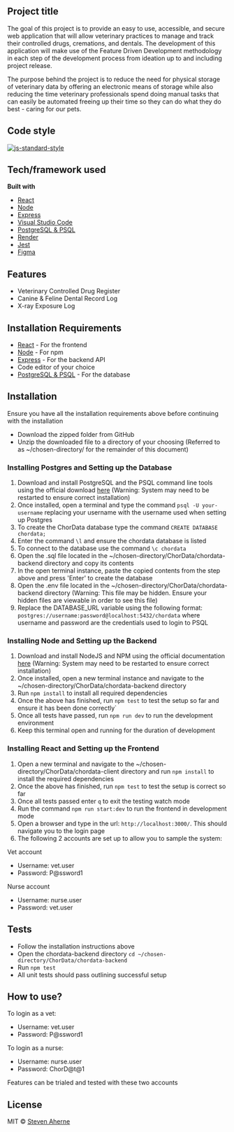 ## Project title

The goal of this project is to provide an easy to use, accessible, and secure web application that will allow veterinary practices to manage and track their controlled drugs, cremations, and dentals. The development of this application will make use of the Feature Driven Development methodology in each step of the development process from ideation up to and including project release.

The purpose behind the project is to reduce the need for physical storage of veterinary data by offering an electronic means of storage while also reducing the time veterinary professionals spend doing manual tasks that can easily be automated freeing up their time so they can do what they do best - caring for our pets.

## Code style

[![js-standard-style](https://img.shields.io/badge/code%20style-standard-brightgreen.svg?style=flat)](https://github.com/feross/standard)

## Tech/framework used

<b>Built with</b>

- [React](https://reactjs.org)
- [Node](https://nodejs.org/en/)
- [Express](https://expressjs.com)
- [Visual Studio Code](https://code.visualstudio.com)
- [PostgreSQL & PSQL](https://www.postgresql.org)
- [Render](https://render.com)
- [Jest](https://jestjs.io)
- [Figma](https://www.figma.com)

## Features

- Veterinary Controlled Drug Register
- Canine & Feline Dental Record Log
- X-ray Exposure Log

## Installation Requirements

- [React](https://reactjs.org) - For the frontend
- [Node](https://nodejs.org/en/) - For npm
- [Express](https://expressjs.com) - For the backend API
- Code editor of your choice
- [PostgreSQL & PSQL](https://www.postgresql.org) - For the database

## Installation

Ensure you have all the installation requirements above before continuing with the installation

- Download the zipped folder from GitHub
- Unzip the downloaded file to a directory of your choosing (Referred to as ~/chosen-directory/ for the remainder of this document)

### Installing Postgres and Setting up the Database

1. Download and install PostgreSQL and the PSQL command line tools using the official download [here](https://www.postgresql.org/download/) (Warning: System may need to be restarted to ensure correct installation)
2. Once installed, open a terminal and type the command `psql -U your-username` replacing your username with the username used when setting up Postgres
3. To create the ChorData database type the command `CREATE DATABASE chordata;`
4. Enter the command `\l` and ensure the chordata database is listed
5. To connect to the database use the command `\c chordata`
6. Open the .sql file located in the ~/chosen-directory/ChorData/chordata-backend directory and copy its contents
7. In the open terminal instance, paste the copied contents from the step above and press 'Enter' to create the database
8. Open the .env file located in the ~/chosen-directory/ChorData/chordata-backend directory (Warning: This file may be hidden. Ensure your hidden files are viewable in order to see this file)
9. Replace the DATABASE_URL variable using the following format: `postgres://username:password@localhost:5432/chordata` where username and password are the credentials used to login to PSQL

### Installing Node and Setting up the Backend

1. Download and install NodeJS and NPM using the official documentation [here](https://nodejs.org/en/download/) (Warning: System may need to be restarted to ensure correct installation)
2. Once installed, open a new terminal instance and navigate to the ~/chosen-directory/ChorData/chordata-backend directory
3. Run `npm install` to install all required dependencies
4. Once the above has finished, run `npm test` to test the setup so far and ensure it has been done correctly`
5. Once all tests have passed, run `npm run dev` to run the development environment
6. Keep this terminal open and running for the duration of development

### Installing React and Setting up the Frontend

1. Open a new terminal and navigate to the ~/chosen-directory/ChorData/chordata-client directory and run `npm install` to install the required dependencies
2. Once the above has finished, run `npm test` to test the setup is correct so far
3. Once all tests passed enter `q` to exit the testing watch mode
4. Run the command `npm run start:dev` to run the frontend in development mode
5. Open a browser and type in the url: `http://localhost:3000/`. This should navigate you to the login page
6. The following 2 accounts are set up to allow you to sample the system:

<bold>Vet account</bold>

- Username: vet.user
- Password: P@ssword1

<bold>Nurse account</bold>

- Username: nurse.user
- Password: vet.user

## Tests

- Follow the installation instructions above
- Open the chordata-backend directory `cd ~/chosen-directory/ChorData/chordata-backend`
- Run `npm test`
- All unit tests should pass outlining successful setup

## How to use?

To login as a vet:

- Username: vet.user
- Password: P@ssword1

To login as a nurse:

- Username: nurse.user
- Password: ChorD@t@1

Features can be trialed and tested with these two accounts

## License

MIT © [Steven Aherne](https://opensource.org/licenses/MIT)
